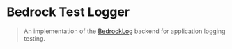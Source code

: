 # Bedrock Test Logger

> An implementation of the [BedrockLog] backend for application logging testing.

[BedrockLog]: https://github.com/bedrock-project/bedrock-log "BedrockLog Repository"
